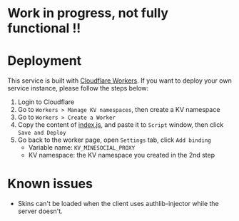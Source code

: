 # Work in progress, not fully functional !!


# Deployment
This service is built with [Cloudflare Workers](https://workers.cloudflare.com/).
If you want to deploy your own service instance, please follow the steps below:
1. Login to Cloudflare
2. Go to `Workers > Manage KV namespaces`, then create a KV namespace
3. Go to `Workers > Create a Worker`
4. Copy the content of [index.js](https://github.com/EvilToasterDBU/minesocial-proxy/blob/master/index.js), and paste it to `Script` window, then click `Save and Deploy`
5. Go back to the worker page, open `Settings` tab, click `Add binding`
    * Variable name: `KV_MINESOCIAL_PROXY`
    * KV namespace: the KV namespace you created in the 2nd step

# Known issues
* Skins can't be loaded when the client uses authlib-injector while the server doesn't.
